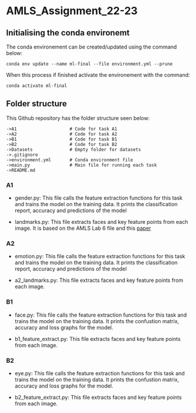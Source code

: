 # AMLS_Assignment_22-23

## Initialising the conda environemt

The conda environement can be created/updated using the command below:
```
conda env update --name ml-final --file environment.yml --prune   
```

When this process if finished activate the environement with the command:
```
conda activate ml-final  
```

## Folder structure

This Github repository has the folder structure seen below:
```
->A1                    # Code for task A1
->A2                    # Code for task A2
->B1                    # Code for task B1
->B2                    # Code for task B2
->Datasets              # Empty folder for datasets
->.gitignore            
->environment.yml       # Conda environment file
->main.py               # Main file for running each task
->README.md
```

### A1
- gender.py: This file calls the feature extraction functions for this task and trains the model on the training data.
It prints the classification report, accuracy and predictions of the model

- landmarks.py: This file extracts faces and key feature points from each image. It is based on the AMLS Lab 6 file and this [paper](https://ibug.doc.ic.ac.uk/resources/facial-point-annotations/)


### A2
- emotion.py: This file calls the feature extraction functions for this task and trains the model on the training data.
It prints the classification report, accuracy and predictions of the model

- a2_landmarks.py: This file extracts faces and key feature points from each image.


### B1
- face.py: This file calls the feature extraction functions for this task and trains the model on the training data.
It prints the confustion matrix, accuracy and loss graphs for the model.

- b1_feature_extract.py: This file extracts faces and key feature points from each image.

### B2
- eye.py: This file calls the feature extraction functions for this task and trains the model on the training data.
It prints the confustion matrix, accuracy and loss graphs for the model.

- b2_feature_extract.py: This file extracts faces and key feature points from each image.